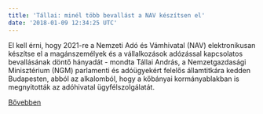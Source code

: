 ```yaml
---
title: 'Tállai: minél több bevallást a NAV készítsen el'
date: '2018-01-09 12:34:25 UTC'
---
```


El kell érni, hogy 2021-re a Nemzeti Adó és Vámhivatal (NAV) elektronikusan készítse el a magánszemélyek és a vállalkozások adózással kapcsolatos bevallásának döntő hányadát - mondta Tállai András, a Nemzetgazdasági Minisztérium (NGM) parlamenti és adóügyekért felelős államtitkára kedden Budapesten, abból az alkalomból, hogy a kőbányai kormányablakban is megnyitották az adóhivatal ügyfélszolgálatát.


[Bővebben](http://ift.tt/2CKJegz)
